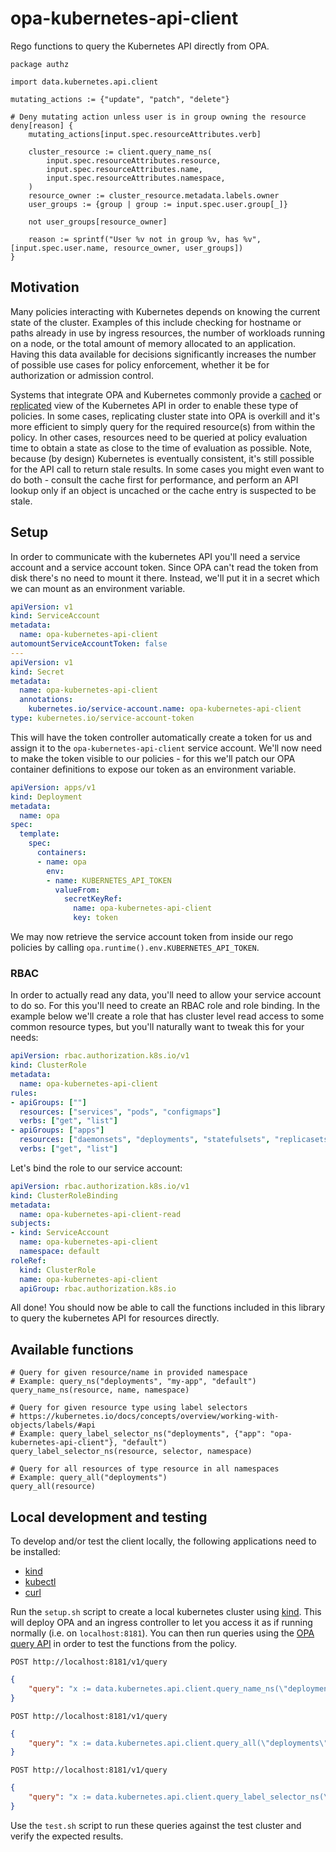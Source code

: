 # opa-kubernetes-api-client

Rego functions to query the Kubernetes API directly from OPA.

```rego
package authz

import data.kubernetes.api.client

mutating_actions := {"update", "patch", "delete"}

# Deny mutating action unless user is in group owning the resource
deny[reason] {
    mutating_actions[input.spec.resourceAttributes.verb]

    cluster_resource := client.query_name_ns(
        input.spec.resourceAttributes.resource,
        input.spec.resourceAttributes.name,
        input.spec.resourceAttributes.namespace,
    )
    resource_owner := cluster_resource.metadata.labels.owner
    user_groups := {group | group := input.spec.user.group[_]}

    not user_groups[resource_owner]

    reason := sprintf("User %v not in group %v, has %v", [input.spec.user.name, resource_owner, user_groups])
}
```

## Motivation

Many policies interacting with Kubernetes depends on knowing the current state of the cluster. Examples of this include checking for hostname or paths already in use by ingress resources, the number of workloads running on a node, or the total amount of memory allocated to an application. Having this data available for decisions significantly increases the number of possible use cases for policy enforcement, whether it be for authorization or admission control.

Systems that integrate OPA and Kubernetes commonly provide a [cached](https://github.com/open-policy-agent/kube-mgmt#caching) or [replicated](https://github.com/open-policy-agent/gatekeeper#replicating-data) view of the Kubernetes API in order to enable these type of policies. In some cases, replicating cluster state into OPA is overkill and it's more efficient to simply query for the required resource(s) from within the policy. In other cases, resources need to be queried at policy evaluation time to obtain a state as close to the time of evaluation as possible. Note, because (by design) Kubernetes is eventually consistent, it's still possible for the API call to return stale results. In some cases you might even want to do both - consult the cache first for performance, and perform an API lookup only if an object is uncached or the cache entry is suspected to be stale.

## Setup

In order to communicate with the kubernetes API you'll need a service account and a service account token. Since OPA can't read the token from disk there's no need to mount it there. Instead, we'll put it in a secret which we can mount as an environment variable.

```yaml
apiVersion: v1
kind: ServiceAccount
metadata:
  name: opa-kubernetes-api-client
automountServiceAccountToken: false
---
apiVersion: v1
kind: Secret
metadata:
  name: opa-kubernetes-api-client
  annotations:
    kubernetes.io/service-account.name: opa-kubernetes-api-client
type: kubernetes.io/service-account-token
```

This will have the token controller automatically create a token for us and assign it to the `opa-kubernetes-api-client` service account. We'll now need to make the token visible to our policies - for this we'll patch our OPA container definitions to expose our token as an environment variable.

```yaml
apiVersion: apps/v1
kind: Deployment
metadata:
  name: opa
spec:
  template:
    spec:
      containers:
      - name: opa
        env:
        - name: KUBERNETES_API_TOKEN
          valueFrom:
            secretKeyRef:
              name: opa-kubernetes-api-client
              key: token
```

We may now retrieve the service account token from inside our rego policies by calling `opa.runtime().env.KUBERNETES_API_TOKEN`.

### RBAC

In order to actually read any data, you'll need to allow your service account to do so. For this you'll need to create an RBAC role and role binding. In the example below we'll create a role that has cluster level read access to some common resource types, but you'll naturally want to tweak this for your needs:

```yaml
apiVersion: rbac.authorization.k8s.io/v1
kind: ClusterRole
metadata:
  name: opa-kubernetes-api-client
rules:
- apiGroups: [""]
  resources: ["services", "pods", "configmaps"]
  verbs: ["get", "list"]
- apiGroups: ["apps"]
  resources: ["daemonsets", "deployments", "statefulsets", "replicasets"]
  verbs: ["get", "list"]
```

Let's bind the role to our service account:

```yaml
apiVersion: rbac.authorization.k8s.io/v1
kind: ClusterRoleBinding
metadata:
  name: opa-kubernetes-api-client-read
subjects:
- kind: ServiceAccount
  name: opa-kubernetes-api-client
  namespace: default
roleRef:
  kind: ClusterRole
  name: opa-kubernetes-api-client
  apiGroup: rbac.authorization.k8s.io
```

All done! You should now be able to call the functions included in this library to query the kubernetes API for resources directly.

## Available functions

```rego
# Query for given resource/name in provided namespace
# Example: query_ns("deployments", "my-app", "default")
query_name_ns(resource, name, namespace)

# Query for given resource type using label selectors
# https://kubernetes.io/docs/concepts/overview/working-with-objects/labels/#api
# Example: query_label_selector_ns("deployments", {"app": "opa-kubernetes-api-client"}, "default")
query_label_selector_ns(resource, selector, namespace)

# Query for all resources of type resource in all namespaces
# Example: query_all("deployments")
query_all(resource)
```

## Local development and testing

To develop and/or test the client locally, the following applications need to be installed:

* [kind](https://kind.sigs.k8s.io/docs/user/quick-start/#installation)
* [kubectl](https://kubernetes.io/docs/tasks/tools/install-kubectl/)
* [curl](https://curl.haxx.se/download.html)

Run the `setup.sh` script to create a local kubernetes cluster using [kind](https://kind.sigs.k8s.io/). This will deploy OPA and an ingress controller to let you access it as if running normally (i.e. on `localhost:8181`). You can then run queries using the [OPA query API](https://www.openpolicyagent.org/docs/latest/rest-api/#query-api) in order to test the functions from the policy.

`POST http://localhost:8181/v1/query`
```json
{
    "query": "x := data.kubernetes.api.client.query_name_ns(\"deployments\",\"opa-kubernetes-api-client\", \"default\").body"
}
```

`POST http://localhost:8181/v1/query`
```json
{
    "query": "x := data.kubernetes.api.client.query_all(\"deployments\").body"
}
```

`POST http://localhost:8181/v1/query`
```json
{
    "query": "x := data.kubernetes.api.client.query_label_selector_ns(\"deployments\", {\"app\":\"opa-kubernetes-api-client\"}, \"default\").body"
}
```
Use the `test.sh` script to run these queries against the test cluster and verify the expected results.